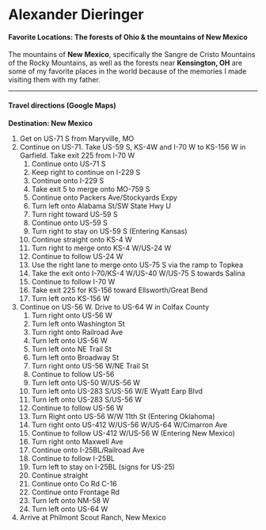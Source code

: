 # Alexander Dieringer

#### Favorite Locations: The forests of Ohio & the mountains of New Mexico
The mountains of **New Mexico**, specifically the Sangre de Cristo Mountains of the Rocky Mountains, as well as the forests near **Kensington, OH** are some of my favorite places in the world because of the memories I made visiting them with my father.

---

#### Travel directions (Google Maps)
**Destination: New Mexico**
1. Get on US-71 S from Maryville, MO
2. Continue on US-71. Take US-59 S, KS-4W and I-70 W to KS-156 W in Garfield. Take exit 225 from I-70 W
    1. Continue onto US-71 S
    2. Keep right to continue on I-229 S
    3. Continue onto I-229 S
    4. Take exit 5 to merge onto MO-759 S
    5. Continue onto Packers Ave/Stockyards Expy
    6. Turn left onto Alabama St/SW State Hwy U
    7. Turn right toward US-59 S
    8. Continue onto US-59 S
    9. Turn right to stay on US-59 S (Entering Kansas)
    10. Continue straight onto KS-4 W
    11. Turn right to merge onto KS-4 W/US-24 W
    12. Continue to follow US-24 W
    13. Use the right lane to merge onto US-75 S via the ramp to Topkea
    14. Take the exit onto I-70/KS-4 W/US-40 W/US-75 S towards Salina
    15. Continue to follow I-70 W
    16. Take exit 225 for KS-156 toward Ellsworth/Great Bend
    17. Turn left onto KS-156 W
3. Continue on US-56 W. Drive to US-64 W in Colfax County
    1. Turn right onto US-56 W
    2. Turn left onto Washington St
    3. Turn right onto Railroad Ave
    4. Turn left onto US-56 W
    5. Turn left onto NE Trail St
    6. Turn left onto Broadway St
    7. Turn right onto US-56 W/NE Trail St
    8. Continue to follow US-56
    9. Turn left onto US-50 W/US-56 W
    10. Turn left onto US-283 S/US-56 W/E Wyatt Earp Blvd
    11. Turn left onto US-283 S/US-56 W
    12. Continue to follow US-56 W
    13. Turn Right onto US-56 W/W 11th St (Entering Oklahoma)
    14. Turn right onto US-412 W/US-56 W/US-64 W/Cimarron Ave
    15. Continue to follow US-412 W/US-56 W (Entering New Mexico)
    16. Turn right onto Maxwell Ave
    17. Continue onto I-25BL/Railroad Ave
    18. Continue to follow I-25BL
    19. Turn left to stay on I-25BL (signs for US-25)
    20. Continue straight
    21. Continue onto Co Rd C-16
    22. Continue onto Frontage Rd
    23. Turn left onto NM-58 W
    24. Turn left onto US-64 W
4. Arrive at Philmont Scout Ranch, New Mexico
